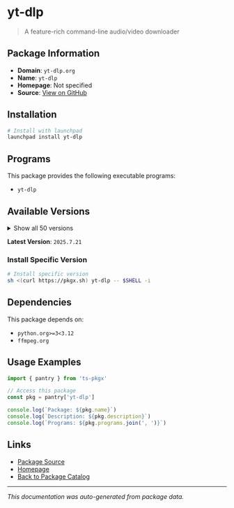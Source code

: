 # yt-dlp

> A feature-rich command-line audio/video downloader

## Package Information

- **Domain**: `yt-dlp.org`
- **Name**: `yt-dlp`
- **Homepage**: Not specified
- **Source**: [View on GitHub](https://github.com/pkgxdev/pantry/tree/main/projects/yt-dlp.org/package.yml)

## Installation

```bash
# Install with launchpad
launchpad install yt-dlp
```

## Programs

This package provides the following executable programs:

- `yt-dlp`

## Available Versions

<details>
<summary>Show all 50 versions</summary>

- `2025.7.21`, `2025.6.30`, `2025.6.25`, `2025.6.9`, `2025.5.22`
- `2025.4.30`, `2025.3.31`, `2025.3.27`, `2025.3.26`, `2025.3.25`
- `2025.3.21`, `2025.2.19`, `2025.1.26`, `2025.1.15`, `2025.1.12`
- `2024.12.23`, `2024.12.13`, `2024.12.6`, `2024.12.3`, `2024.11.18`
- `2024.11.4`, `2024.10.22`, `2024.10.7`, `2024.9.27`, `2024.8.6`
- `2024.8.1`, `2024.7.25`, `2024.7.16`, `2024.7.9`, `2024.7.8`
- `2024.7.7`, `2024.7.2`, `2024.7.1`, `2024.5.27`, `2024.5.26`
- `2024.4.9`, `2024.3.10`, `2023.12.30`, `2023.11.16`, `2023.11.14`
- `2023.10.13`, `2023.10.7`, `2023.9.24`, `2023.7.6`, `2023.6.22`
- `2023.6.21`, `2023.3.4`, `2023.3.3`, `2023.2.17`, `2023.1.6`

</details>

**Latest Version**: `2025.7.21`

### Install Specific Version

```bash
# Install specific version
sh <(curl https://pkgx.sh) yt-dlp -- $SHELL -i
```

## Dependencies

This package depends on:

- `python.org>=3<3.12`
- `ffmpeg.org`

## Usage Examples

```typescript
import { pantry } from 'ts-pkgx'

// Access this package
const pkg = pantry['yt-dlp']

console.log(`Package: ${pkg.name}`)
console.log(`Description: ${pkg.description}`)
console.log(`Programs: ${pkg.programs.join(', ')}`)
```

## Links

- [Package Source](https://github.com/pkgxdev/pantry/tree/main/projects/yt-dlp.org/package.yml)
- [Homepage](#)
- [Back to Package Catalog](../../package-catalog.md)

---

*This documentation was auto-generated from package data.*
